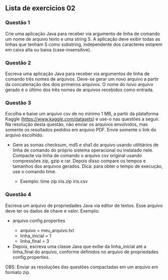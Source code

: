 <h2>Lista de exercicios 02</h2>

<h3>Questão 1</h3>

<p>
Crie uma aplicação Java para receber via argumento de linha de comando um nome de arquivo texto e uma string S. 
A aplicação deve exibir todas as linhas que tenham S como substring, independente dos caracteres estarem em caixa alta ou baixa (case-insensitive).
</p>

<h3>Questão 2</h3>

<p>
Escreva uma aplicação Java para receber via argumentos de linha de comando três nomes de arquivos. 
Deve-se gerar um novo arquivo a partir da concatenação dos dois primeiros arquivos. 
O nome do novo arquivo gerado é o último dos três nomes de arquivos recebidos como entrada.
</p>

<h3>Questão 3</h3>

<p>
Escolha e baixe um arquivo csv de no mínimo 1 MB, a partir da plataforma 
Kaggle (<a href="https://www.kaggle.com/datasets" target="_blank">https://www.kaggle.com/datasets</a>) e use-o nas questões a seguir. 
Na resolução desta questão, não enviar os arquivos envolvidos, mas somente os resultados pedidos em arquivo PDF. 
Envie somente o link do arquivo escolhido.
</p>

<ul>
  <li>
  Gere as somas checksum, md5 e sha1 do arquivo usando utilitários de linha de comando do próprio sistema operacional ou instalado nele. 
  Compacte via linha de comando o arquivo csv original usando compressões zip, gzip e rar. Depois disso compare os tempos e tamanhos dos arquivos gerados. 
  Dica: para obter o tempo de execução, use o comando time.
  </li>
  <ul>
    <li>Exemplo: time zip iris.zip iris.csv</li>
  </ul>
</ul>

<h3>Questão 4</h3>

<p>
Escreva um arquivo de propriedades Java via editor de textos. Esse arquivo deve ter os dados de chave e valor. Exemplo:
<p>

<ul>
  <li>arquivo config.properties</li>
  <ul>
    <li>arquivo = meu_arquivo.txt</li>
    <li>linha_inicial = 1</li>
    <li>linha_final = 3</li>
  </ul>
  <li>Depois, escreva uma classe Java que exibe da linha_inicial até a linha_final do arquivo, 
  conforme definidos no arquivo de propriedades config.properties.</li>
</ul>

<p>
OBS: Enviar as resoluções das questões compactadas em um arquivo em formato zip.
</p>
